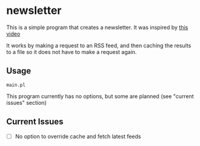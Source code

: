 # newsletter

This is a simple program that creates a newsletter. It was inspired by
[this video](https://www.youtube.com/watch?v=Jk8q7MNeWeQ&pp=ygUUcGhwIG5ld3NsZXR0ZXIgcHJpbnTSBwkJrQkBhyohjO8%3D)

It works by making a request to an RSS feed, and then caching the results to
a file so it does not have to make a request again.

## Usage

```
main.pl
```

This program currently has no options, but some are planned (see "current
issues" section)

## Current Issues

- [ ] No option to override cache and fetch latest feeds

